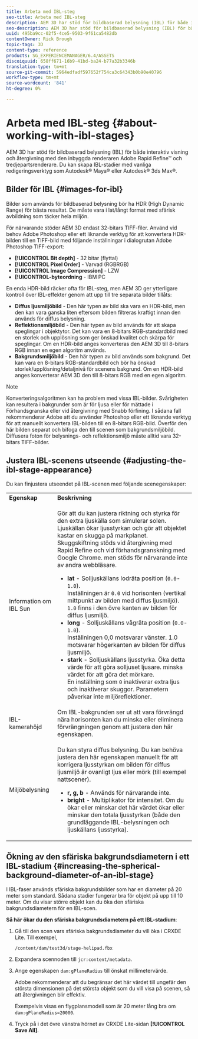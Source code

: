 ```yaml
---
title: Arbeta med IBL-steg
seo-title: Arbeta med IBL-steg
description: AEM 3D har stöd för bildbaserad belysning (IBL) för både interaktiv visning och återgivning med den inbyggda renderaren Adobe Rapid Refine™ och tredjepartsrenderare.
seo-description: AEM 3D har stöd för bildbaserad belysning (IBL) för både interaktiv visning och återgivning med den inbyggda renderaren Adobe Rapid Refine™ och tredjepartsrenderare.
uuid: 495ba9cc-02f5-4ce5-9503-9f61ca5482db
contentOwner: Rick Brough
topic-tags: 3D
content-type: reference
products: SG_EXPERIENCEMANAGER/6.4/ASSETS
discoiquuid: 658ff671-16b9-41bd-ba24-b77a32b3346b
translation-type: tm+mt
source-git-commit: 5964edfadf597652f754ca3c64343b0b90e40796
workflow-type: tm+mt
source-wordcount: '841'
ht-degree: 0%

---
```



# Arbeta med IBL-steg {#about-working-with-ibl-stages}

AEM 3D har stöd för bildbaserad belysning (IBL) för både interaktiv visning och återgivning med den inbyggda renderaren Adobe Rapid Refine™ och tredjepartsrenderare. Du kan skapa IBL-stadier med vanliga redigeringsverktyg som Autodesk® Maya® eller Autodesk® 3ds Max®.

## Bilder för IBL {#images-for-ibl}

Bilder som används för bildbaserad belysning bör ha HDR (High Dynamic Range) för bästa resultat. De måste vara i lat/långt format med sfärisk avbildning som täcker hela miljön.

För närvarande stöder AEM 3D endast 32-bitars TIFF-filer. Använd vid behov Adobe Photoshop eller ett liknande verktyg för att konvertera HDR-bilden till en TIFF-bild med följande inställningar i dialogrutan Adobe Photoshop TIFF-export:

* **[!UICONTROL Bit depth]** - 32 bitar (flyttal)
* **[!UICONTROL Pixel Order]** - Varvad (RGBRGB)
* **[!UICONTROL Image Compression]** - LZW
* **[!UICONTROL-byteordning** - IBM PC

En enda HDR-bild räcker ofta för IBL-steg, men AEM 3D ger ytterligare kontroll över IBL-effekter genom att upp till tre separata bilder tillåts:

* **Diffus ljusmiljöbild** - Den här typen av bild ska vara en HDR-bild, men den kan vara ganska liten eftersom bilden filtreras kraftigt innan den används för diffus belysning.
* **Reflektionsmiljöbild** - Den här typen av bild används för att skapa speglingar i objektytor. Det kan vara en 8-bitars RGB-standardbild med en storlek och upplösning som ger önskad kvalitet och skärpa för speglingar. Om en HDR-bild anges konverteras den AEM 3D till 8-bitars RGB innan en egen algoritm används.
* **Bakgrundsmiljöbild** - Den här typen av bild används som bakgrund. Det kan vara en 8-bitars RGB-standardbild och bör ha önskad storlek/upplösning/detaljnivå för scenens bakgrund. Om en HDR-bild anges konverterar AEM 3D den till 8-bitars RGB med en egen algoritm.

>[!NOTE]
>
>Konverteringsalgoritmen kan ha problem med vissa IBL-bilder. Svårigheten kan resultera i bakgrunder som är för ljusa eller för mättade i Förhandsgranska eller vid återgivning med Snabb förfining. I sådana fall rekommenderar Adobe att du använder Photoshop eller ett liknande verktyg för att manuellt konvertera IBL-bilden till en 8-bitars RGB-bild. Överför den här bilden separat och bifoga den till scenen som bakgrundsmiljöbild. Diffusera foton för belysnings- och reflektionsmiljö måste alltid vara 32-bitars TIFF-bilder.

## Justera IBL-scenens utseende {#adjusting-the-ibl-stage-appearance}

Du kan finjustera utseendet på IBL-scenen med följande scenegenskaper:

<table> 
 <tbody> 
  <tr> 
   <td><strong>Egenskap</strong><br /> </td> 
   <td><strong>Beskrivning</strong></td> 
  </tr> 
  <tr> 
   <td>Information om IBL Sun</td> 
   <td><p>Gör att du kan justera riktning och styrka för den extra ljuskälla som simulerar solen. <span class="diff-html-added">Ljuskällan ökar ljusstyrkan och gör att objektet kastar en skugga på markplanet. Skuggskiftning stöds vid återgivning med Rapid Refine och vid förhandsgranskning med Google Chrome. men stöds för närvarande inte av andra webbläsare.</span></p> 
    <ul> 
     <li><strong>lat</strong> - Solljuskällans lodräta position (<code>0.0</code>-<code>1.0</code>).<br /> Inställningen är <code>0.0</code> vid horisonten (vertikal mittpunkt av bilden med diffus ljusmiljö). <code>1.0</code> finns i den övre kanten av bilden för diffus ljusmiljö.</li> 
     <li><strong>long</strong> - Solljuskällans vågräta position (<code>0.0</code>-<code>1.0</code>).<br /> Inställningen 0,0 motsvarar vänster. 1.0 motsvarar högerkanten av bilden för diffus ljusmiljö.<br /> </li> 
     <li><strong>stark</strong> - Solljuskällans ljusstyrka. Öka detta värde för att göra solljuset ljusare. minska värdet för att göra det mörkare. <br /> En inställning som <code>0</code> inaktiverar extra ljus och inaktiverar skuggor. Parametern påverkar inte miljöreflektioner.<br /> </li> 
    </ul> </td> 
  </tr> 
  <tr> 
   <td>IBL-kamerahöjd</td> 
   <td>Om IBL-bakgrunden ser ut att vara förvrängd nära horisonten kan du minska eller eliminera förvrängningen genom att justera den här egenskapen. <br /> </td> 
  </tr> 
  <tr> 
   <td>Miljöbelysning</td> 
   <td><p><span class="diff-html-added">Du kan styra diffus belysning. Du kan behöva justera den här egenskapen manuellt för att korrigera ljusstyrkan om bilden för diffus ljusmiljö är ovanligt ljus eller mörk (till exempel nattscener).</span></p> 
    <ul> 
     <li><strong>r, g, b</strong> - Används för närvarande inte.</li> 
     <li><strong>bright</strong> - Multiplikator för <span class="diff-html-added">intensitet. Om du ökar eller minskar det här värdet ökar eller minskar den totala ljusstyrkan (både den grundläggande IBL-belysningen och ljuskällans ljusstyrka).</span></li> 
    </ul> </td> 
  </tr> 
 </tbody> 
</table>

## Ökning av den sfäriska bakgrundsdiametern i ett IBL-stadium {#increasing-the-spherical-background-diameter-of-an-ibl-stage}

I IBL-faser används sfäriska bakgrundsbilder som har en diameter på 20 meter som standard. Sådana stadier fungerar bra för objekt på upp till 10 meter. Om du visar större objekt kan du öka den sfäriska bakgrundsdiametern för en IBL-scen.

**Så här ökar du den sfäriska bakgrundsdiametern på ett IBL-stadium**:

1. Gå till den scen vars sfäriska bakgrundsdiameter du vill öka i CRXDE Lite. Till exempel,

   `/content/dam/test3d/stage-helipad.fbx`

1. Expandera scennoden till `jcr:content/metadata`.
1. Ange egenskapen `dam:gPlaneRadius` till önskat millimetervärde.

   Adobe rekommenderar att du begränsar det här värdet till ungefär den största dimensionen på det största objekt som du vill visa på scenen, så att återgivningen blir effektiv.

   Exempelvis visas en flygplansmodell som är 20 meter lång bra om `dam:gPlaneRadius=20000`.

1. Tryck på i det övre vänstra hörnet av CRXDE Lite-sidan **[!UICONTROL Save All]**.

